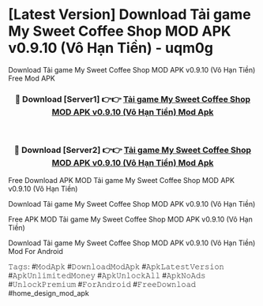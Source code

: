 # [Latest Version] Download Tải game My Sweet Coffee Shop MOD APK v0.9.10 (Vô Hạn Tiền) - uqm0g

Download Tải game My Sweet Coffee Shop MOD APK v0.9.10 (Vô Hạn Tiền) Free Mod APK

<div align="center">
<h3>🔴 Download [Server1] 👉👉 <a href="https://apk-comot.site?title=Tải_game_My_Sweet_Coffee_Shop_MOD_APK_v0.9.10_(Vô_Hạn_Tiền)">Tải game My Sweet Coffee Shop MOD APK v0.9.10 (Vô Hạn Tiền) Mod Apk</a></h3><br>

<h3>🔴 Download [Server2] 👉👉 <a href="https://apk-comot.site?title=Tải_game_My_Sweet_Coffee_Shop_MOD_APK_v0.9.10_(Vô_Hạn_Tiền)">Tải game My Sweet Coffee Shop MOD APK v0.9.10 (Vô Hạn Tiền) Mod Apk</a></h3>
</div>


Free Download APK MOD Tải game My Sweet Coffee Shop MOD APK v0.9.10 (Vô Hạn Tiền)

Download Tải game My Sweet Coffee Shop MOD APK v0.9.10 (Vô Hạn Tiền) 

Free APK MOD Tải game My Sweet Coffee Shop MOD APK v0.9.10 (Vô Hạn Tiền) 

Download Tải game My Sweet Coffee Shop MOD APK v0.9.10 (Vô Hạn Tiền) Mod For Android

𝚃𝚊𝚐𝚜: #𝙼𝚘𝚍𝙰𝚙𝚔 #𝙳𝚘𝚠𝚗𝚕𝚘𝚊𝚍𝙼𝚘𝚍𝙰𝚙𝚔 #𝙰𝚙𝚔𝙻𝚊𝚝𝚎𝚜𝚝𝚅𝚎𝚛𝚜𝚒𝚘𝚗 #𝙰𝚙𝚔𝚄𝚗𝚕𝚒𝚖𝚒𝚝𝚎𝚍𝙼𝚘𝚗𝚎𝚢 #𝙰𝚙𝚔𝚄𝚗𝚕𝚘𝚌𝚔𝙰𝚕𝚕 #𝙰𝚙𝚔𝙽𝚘𝙰𝚍𝚜 #𝚄𝚗𝚕𝚘𝚌𝚔𝙿𝚛𝚎𝚖𝚒𝚞𝚖 #𝙵𝚘𝚛𝙰𝚗𝚍𝚛𝚘𝚒𝚍 #𝙵𝚛𝚎𝚎𝙳𝚘𝚠𝚗𝚕𝚘𝚊𝚍 #home_design_mod_apk